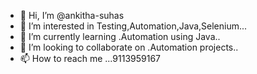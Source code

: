 - 👋 Hi, I’m @ankitha-suhas
- 👀 I’m interested in Testing,Automation,Java,Selenium...
- 🌱 I’m currently learning .Automation using Java..
- 💞️ I’m looking to collaborate on .Automation projects..
- 📫 How to reach me ...9113959167

<!---
ankitha-suhas/ankitha-suhas is a ✨ special ✨ repository because its `README.md` (this file) appears on your GitHub profile.
You can click the Preview link to take a look at your changes.
--->
